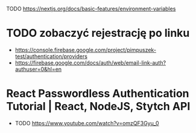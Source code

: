 TODO https://nextjs.org/docs/basic-features/environment-variables

# TODO zobaczyć rejestrację po linku

- https://console.firebase.google.com/project/pimpuszek-test/authentication/providers
- https://firebase.google.com/docs/auth/web/email-link-auth?authuser=0&hl=en

# React Passwordless Authentication Tutorial | React, NodeJS, Stytch API

- TODO https://www.youtube.com/watch?v=omzQF3Gyu_0
